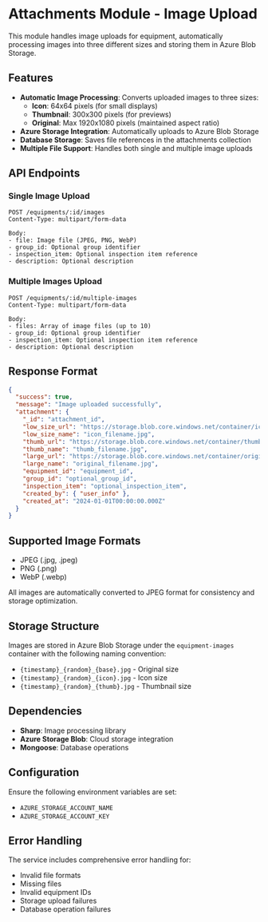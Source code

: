 # Attachments Module - Image Upload

This module handles image uploads for equipment, automatically processing images into three different sizes and storing them in Azure Blob Storage.

## Features

- **Automatic Image Processing**: Converts uploaded images to three sizes:
  - **Icon**: 64x64 pixels (for small displays)
  - **Thumbnail**: 300x300 pixels (for previews)
  - **Original**: Max 1920x1080 pixels (maintained aspect ratio)
- **Azure Storage Integration**: Automatically uploads to Azure Blob Storage
- **Database Storage**: Saves file references in the attachments collection
- **Multiple File Support**: Handles both single and multiple image uploads

## API Endpoints

### Single Image Upload
```
POST /equipments/:id/images
Content-Type: multipart/form-data

Body:
- file: Image file (JPEG, PNG, WebP)
- group_id: Optional group identifier
- inspection_item: Optional inspection item reference
- description: Optional description
```

### Multiple Images Upload
```
POST /equipments/:id/multiple-images
Content-Type: multipart/form-data

Body:
- files: Array of image files (up to 10)
- group_id: Optional group identifier
- inspection_item: Optional inspection item reference
- description: Optional description
```

## Response Format

```json
{
  "success": true,
  "message": "Image uploaded successfully",
  "attachment": {
    "_id": "attachment_id",
    "low_size_url": "https://storage.blob.core.windows.net/container/icon.jpg",
    "low_size_name": "icon_filename.jpg",
    "thumb_url": "https://storage.blob.core.windows.net/container/thumb.jpg",
    "thumb_name": "thumb_filename.jpg",
    "large_url": "https://storage.blob.core.windows.net/container/original.jpg",
    "large_name": "original_filename.jpg",
    "equipment_id": "equipment_id",
    "group_id": "optional_group_id",
    "inspection_item": "optional_inspection_item",
    "created_by": { "user_info" },
    "created_at": "2024-01-01T00:00:00.000Z"
  }
}
```

## Supported Image Formats

- JPEG (.jpg, .jpeg)
- PNG (.png)
- WebP (.webp)

All images are automatically converted to JPEG format for consistency and storage optimization.

## Storage Structure

Images are stored in Azure Blob Storage under the `equipment-images` container with the following naming convention:
- `{timestamp}_{random}_{base}.jpg` - Original size
- `{timestamp}_{random}_{icon}.jpg` - Icon size
- `{timestamp}_{random}_{thumb}.jpg` - Thumbnail size

## Dependencies

- **Sharp**: Image processing library
- **Azure Storage Blob**: Cloud storage integration
- **Mongoose**: Database operations

## Configuration

Ensure the following environment variables are set:
- `AZURE_STORAGE_ACCOUNT_NAME`
- `AZURE_STORAGE_ACCOUNT_KEY`

## Error Handling

The service includes comprehensive error handling for:
- Invalid file formats
- Missing files
- Invalid equipment IDs
- Storage upload failures
- Database operation failures
